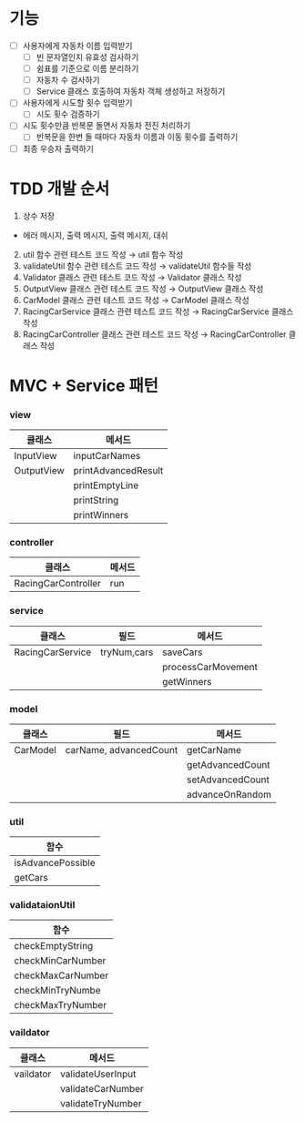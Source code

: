 # 기능

- [ ] 사용자에게 자동차 이름 입력받기
  - [ ] 빈 문자열인지 유효성 검사하기
  - [ ] 쉼표를 기준으로 이름 분리하기
  - [ ] 자동차 수 검사하기
  - [ ] Service 클래스 호출하여 자동차 객체 생성하고 저장하기
- [ ] 사용자에게 시도할 횟수 입력받기
  - [ ] 시도 횟수 검증하기
- [ ] 시도 횟수만큼 반복문 돌면서 자동차 전진 처리하기
  - [ ] 반복문을 한번 돌 때마다 자동차 이름과 이동 횟수를 출력하기
- [ ] 최종 우승자 출력하기

# TDD 개발 순서

1. 상수 저장

- 에러 메시지, 출력 메시지, 출력 메시지, 대쉬

2. util 함수 관련 테스트 코드 작성 → util 함수 작성
3. validateUtil 함수 관련 테스트 코드 작성 → validateUtil 함수들 작성
4. Validator 클래스 관련 테스트 코드 작성 → Validator 클래스 작성
5. OutputView 클래스 관련 테스트 코드 작성 → OutputView 클래스 작성
6. CarModel 클래스 관련 테스트 코드 작성 → CarModel 클래스 작성
7. RacingCarService 클래스 관련 테스트 코드 작성 → RacingCarService 클래스 작성
8. RacingCarController 클래스 관련 테스트 코드 작성 → RacingCarController 클래스 작성

# MVC + Service 패턴

### view

| 클래스     | 메서드              |
| ---------- | ------------------- |
| InputView  | inputCarNames       |
| OutputView | printAdvancedResult |
|            | printEmptyLine      |
|            | printString         |
|            | printWinners        |

### controller

| 클래스              | 메서드 |
| ------------------- | ------ |
| RacingCarController | run    |

### service

| 클래스           | 필드        | 메서드             |
| ---------------- | ----------- | ------------------ |
| RacingCarService | tryNum,cars | saveCars           |
|                  |             | processCarMovement |
|                  |             | getWinners         |

### model

| 클래스   | 필드                   | 메서드           |
| -------- | ---------------------- | ---------------- |
| CarModel | carName, advancedCount | getCarName       |
|          |                        | getAdvancedCount |
|          |                        | setAdvancedCount |
|          |                        | advanceOnRandom  |

### util

| 함수              |
| ----------------- |
| isAdvancePossible |
| getCars           |

### validataionUtil

| 함수              |
| ----------------- |
| checkEmptyString  |
| checkMinCarNumber |
| checkMaxCarNumber |
| checkMinTryNumbe  |
| checkMaxTryNumber |

### vaildator

| 클래스    | 메서드            |
| --------- | ----------------- |
| vaildator | validateUserInput |
|           | validateCarNumber |
|           | validateTryNumber |
